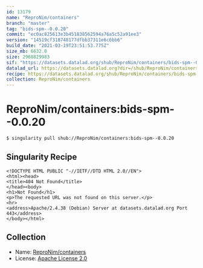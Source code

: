 ```yaml
---
id: 13179
name: "ReproNim/containers"
branch: "master"
tag: "bids-spm--0.0.20"
commit: "ec0ac825613e3b451838562594a76a5c52a91ee3"
version: "14519cf318748177dfbb37311e6c6bb6"
build_date: "2021-03-19T23:51:53.775Z"
size_mb: 6632.0
size: 2968829983
sif: "https://datasets.datalad.org/shub/ReproNim/containers/bids-spm--0.0.20/2021-03-19-ec0ac825-14519cf3/14519cf318748177dfbb37311e6c6bb6.sif"
datalad_url: https://datasets.datalad.org?dir=/shub/ReproNim/containers/bids-spm--0.0.20/2021-03-19-ec0ac825-14519cf3/
recipe: https://datasets.datalad.org/shub/ReproNim/containers/bids-spm--0.0.20/2021-03-19-ec0ac825-14519cf3/Singularity
collection: ReproNim/containers
---
```


# ReproNim/containers:bids-spm--0.0.20

```bash
$ singularity pull shub://ReproNim/containers:bids-spm--0.0.20
```

## Singularity Recipe

```singularity
<!DOCTYPE HTML PUBLIC "-//IETF//DTD HTML 2.0//EN">
<html><head>
<title>404 Not Found</title>
</head><body>
<h1>Not Found</h1>
<p>The requested URL was not found on this server.</p>
<hr>
<address>Apache/2.4.38 (Debian) Server at datasets.datalad.org Port 443</address>
</body></html>
```

## Collection

 - Name: [ReproNim/containers](https://github.com/ReproNim/containers)
 - License: [Apache License 2.0](https://api.github.com/licenses/apache-2.0)

